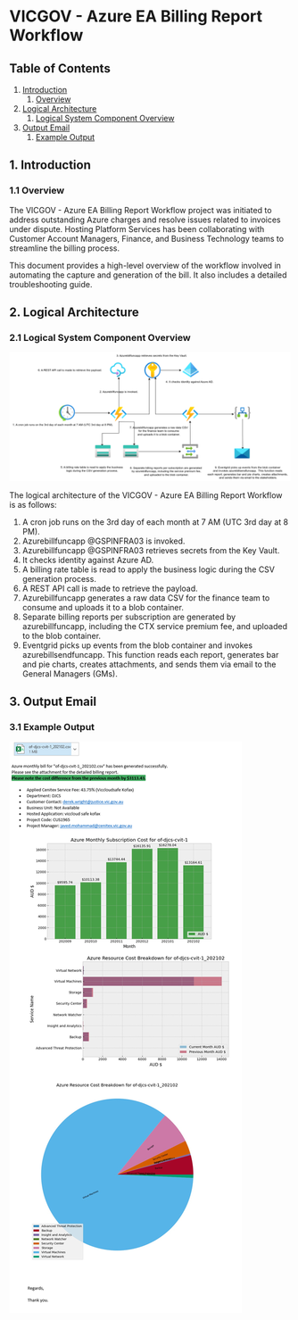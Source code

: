 # VICGOV - Azure EA Billing Report Workflow

## Table of Contents
1. [Introduction](#1-introduction)
   1. [Overview](#11-overview)
2. [Logical Architecture](#2-logical-architecture)
   1. [Logical System Component Overview](#21-logical-system-component-overview)
3. [Output Email](#3-output-email)
   1. [Example Output](#31-example-output)

## 1. Introduction
### 1.1 Overview

The VICGOV - Azure EA Billing Report Workflow project was initiated to address outstanding Azure charges and resolve issues related to invoices under dispute. Hosting Platform Services has been collaborating with Customer Account Managers, Finance, and Business Technology teams to streamline the billing process.

This document provides a high-level overview of the workflow involved in automating the capture and generation of the bill. It also includes a detailed troubleshooting guide.

## 2. Logical Architecture
### 2.1 Logical System Component Overview
![Figure 1: Logical Architecture Overview](./.images/workflow.png)

The logical architecture of the VICGOV - Azure EA Billing Report Workflow is as follows:

1. A cron job runs on the 3rd day of each month at 7 AM (UTC 3rd day at 8 PM).
2. Azurebillfuncapp @GSPINFRA03 is invoked.
3. Azurebillfuncapp @GSPINFRA03 retrieves secrets from the Key Vault.
4. It checks identity against Azure AD.
5. A billing rate table is read to apply the business logic during the CSV generation process.
6. A REST API call is made to retrieve the payload.
7. Azurebillfuncapp generates a raw data CSV for the finance team to consume and uploads it to a blob container.
8. Separate billing reports per subscription are generated by azurebillfuncapp, including the CTX service premium fee, and uploaded to the blob container.
9. Eventgrid picks up events from the blob container and invokes azurebillsendfuncapp. This function reads each report, generates bar and pie charts, creates attachments, and sends them via email to the General Managers (GMs).

## 3. Output Email
### 3.1 Example Output
![Figure 2: Example Output Email](./.images/output.png)
